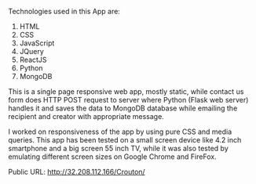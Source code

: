 Technologies used in this App are:
1. HTML
2. CSS
3. JavaScript
4. JQuery
5. ReactJS
6. Python
7. MongoDB

This is a single page responsive web app, mostly static, while contact us form does HTTP POST request to server where Python (Flask web server) handles it and saves the data to MongoDB database while emailing the recipient and creator with appropriate message.

I worked on responsiveness of the app by using pure CSS and media queries. This app has been tested on a small screen device like 4.2 inch smartphone and a big screen 55 inch TV, while it was also tested by emulating different screen sizes on Google Chrome and FireFox.

Public URL: http://32.208.112.166/Crouton/
